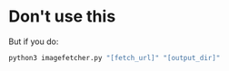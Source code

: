 Don't use this
===========

But if you do:
```python
python3 imagefetcher.py "[fetch_url]" "[output_dir]"
```

